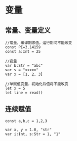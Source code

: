 # 变量

## 常量、变量定义

~~~
//常量，编译期求值，运行期间不能改变
const PI=3.14159
const a:Int = 25

//变量
var b:Str = "abc"
var s = "xxxxx"
var x = [1, 2, 3]

//单赋值变量，初始化后值将不能改变
let x = 5
let line = read()
~~~

## 连续赋值

~~~
const a,b,c = 1,2,3

var x, y = 1.0, "str" 
var i:Int, s:Str = 1, "1"
~~~
